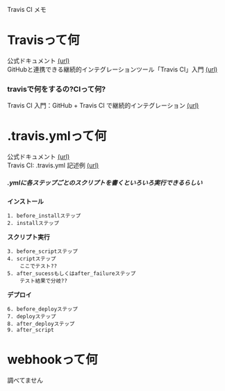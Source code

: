 Travis CI メモ

# Travisって何
公式ドキュメント
[(url)](https://docs.travis-ci.com/user/getting-started/)  
GitHubと連携できる継続的インテグレーションツール「Travis CI」入門
[(url)](https://knowledge.sakura.ad.jp/3754/)  
  
### travisで何をするの?CIって何?
Travis CI 入門：GitHub + Travis CI で継続的インテグレーション
[(url)](http://tetsuwo.tumblr.com/post/44706350593/github-travis-continuous-integration)  


# .travis.ymlって何
公式ドキュメント
[(url)](https://docs.travis-ci.com/user/customizing-the-build/)  
Travis CI: .travis.yml 記述例
[(url)](https://gist.github.com/spiegel-im-spiegel/2e9ebb6e5d7a8bf20f8d)	

##### .ymlに各ステップごとのスクリプトを書くといろいろ実行できるらしい
	

**インストール**

	1. before_installステップ
	2. installステップ  

**スクリプト実行**

	3. before_scriptステップ
	4. scriptステップ  
		ここでテスト??	
	5. after_sucessもしくはafter_failureステップ	
		テスト結果で分岐??	
**デプロイ**

	6. before_deployステップ
	7. deployステップ
	8. after_deployステップ
	9. after_script


# webhookって何
調べてません


